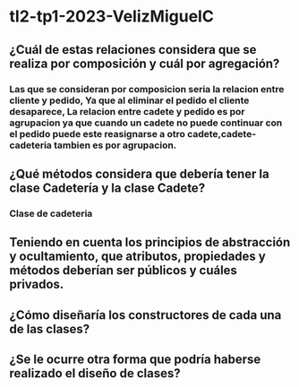 # tl2-tp1-2023-VelizMiguelC
## ¿Cuál de estas relaciones considera que se realiza por composición y cuál por  agregación?
### Las que se consideran por composicion seria la relacion entre cliente y pedido, Ya que al eliminar el pedido el cliente desaparece, La relacion entre cadete y pedido es por agrupacion ya que cuando un cadete no puede continuar con el pedido puede este reasignarse a otro cadete,cadete-cadeteria tambien es por agrupacion.
## ¿Qué métodos considera que debería tener la clase Cadetería y la clase Cadete?
### Clase de cadeteria
###                                 
## Teniendo en cuenta los principios de abstracción y ocultamiento, que atributos, propiedades y métodos deberían ser públicos y cuáles privados.
###
## ¿Cómo diseñaría los constructores de cada una de las clases?
###
## ¿Se le ocurre otra forma que podría haberse realizado el diseño de clases?
###
